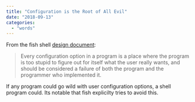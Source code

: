 ```yaml
---
title: "Configuration is the Root of All Evil"
date: "2018-09-13"
categories: 
  - "words"
---
```


From the fish shell [design document](https://fishshell.com/docs/current/design.html):

> Every configuration option in a program is a place where the program is too stupid to figure out for itself what the user really wants, and should be considered a failure of both the program and the programmer who implemented it.

If any program could go wild with user configuration options, a shell program could. Its notable that fish explicilty tries to avoid this.
